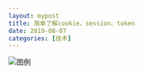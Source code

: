 ```yaml
---
layout: mypost
title: 简单了解cookie、session、token
date: 2019-08-07
categories: [技术]
---
```


![图例](cst.jpg)
